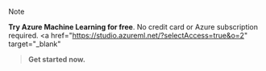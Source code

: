 > [!NOTE]
> 
> **Try Azure Machine Learning for free**. No credit card or Azure subscription required. <a href="https://studio.azureml.net/?selectAccess=true&o=2" target="_blank"

>**Get started now.**</a>
> 
> 

